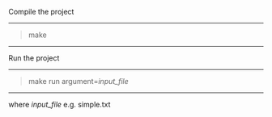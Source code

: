 Compile the project

*******************************************
> make 
*******************************************

Run the project

*******************************************
> make run argument=_input_file_
*******************************************

where _input_file_ e.g. simple.txt







